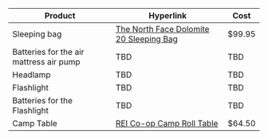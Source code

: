 Product | Hyperlink | Cost
--- | --- | ---
Sleeping bag | [The North Face Dolomite 20 Sleeping Bag](https://www.rei.com/product/128391/the-north-face-dolomite-20-sleeping-bag?cm_mmc=aff_AL-_-38931-_-52463-_-NA&avad=52463_f130e78a9) | $99.95
Batteries for the air mattress air pump | TBD | TBD
Headlamp | TBD | TBD
Flashlight | TBD | TBD
Batteries for the Flashlight | TBD | TBD
Camp Table | [REI Co-op Camp Roll Table](https://www.rei.com/product/765280/rei-co-op-camp-roll-table) | $64.50
